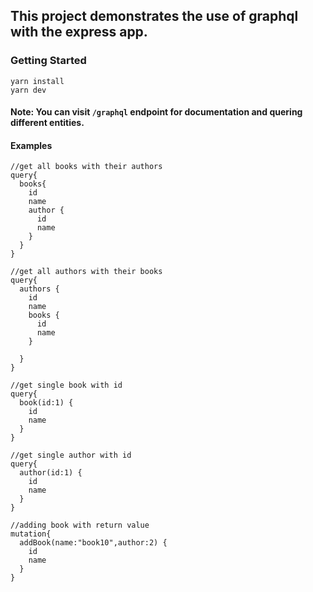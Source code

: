 ## This project demonstrates the use of graphql with the express app.

### Getting Started

```
yarn install
yarn dev

```

#### Note: You can visit `/graphql` endpoint for documentation and quering different entities.

#### Examples

```
//get all books with their authors
query{
  books{
    id
    name
    author {
      id
      name
    }
  }
}
```

```
//get all authors with their books
query{
  authors {
    id
    name
    books {
      id
      name
    }
    
  }
}
```

```
//get single book with id
query{
  book(id:1) {
    id
    name
  }
}
```

```
//get single author with id
query{
  author(id:1) {
    id
    name
  }
}
```

```
//adding book with return value
mutation{
  addBook(name:"book10",author:2) {
    id
    name
  } 
}
```